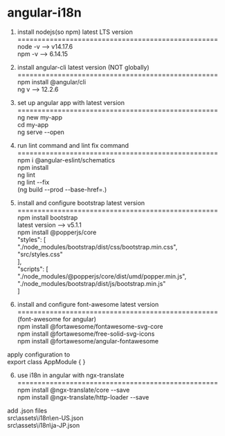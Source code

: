 # angular-i18n

01. install nodejs(so npm) latest LTS version    
==================================================   
node -v --> v14.17.6  
npm -v --> 6.14.15  

02. install angular-cli latest version (NOT globally)  
==================================================  
npm install @angular/cli  
ng v --> 12.2.6  



03. set up angular app with latest version  
==================================================  
ng new my-app  
cd my-app  
ng serve --open  

04. run lint command and lint fix command   
==================================================  
npm i @angular-eslint/schematics  
npm install   
ng lint   
ng lint --fix   
(ng build --prod --base-href=.)  
  

05. install and configure bootstrap latest version  
==================================================  
npm install bootstrap  
latest version --> v5.1.1  
npm install @popperjs/core  
"styles": [  
	  "./node_modules/bootstrap/dist/css/bootstrap.min.css",  
	  "src/styles.css"  
],  
"scripts": [  
  "./node_modules/@popperjs/core/dist/umd/popper.min.js",  
  "./node_modules/bootstrap/dist/js/bootstrap.min.js"  
]  


05. install and configure font-awesome latest version  
==================================================  
(font-awesome for angular)  
npm install @fortawesome/fontawesome-svg-core  
npm install @fortawesome/free-solid-svg-icons  
npm install @fortawesome/angular-fontawesome  

apply configuration to   
export class AppModule { }  

06. use i18n in angular with ngx-translate  
==================================================  
npm install @ngx-translate/core --save  
npm install @ngx-translate/http-loader --save  

add .json files   
src\assets\i18n\en-US.json  
src\assets\i18n\ja-JP.json  
